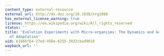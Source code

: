 ```yaml
---
content_type: external-resource
external_url: http://dx.doi.org/10.1038/nrg1088
has_external_license_warning: true
license: https://en.wikipedia.org/wiki/All_rights_reserved
status: ''
title: 'Evolution Experiments with Micro-organisms: The Dynamics and Genetic Bases
  of Adaptation'
uid: 61bb6f64-27ed-458e-8255-3932cbad9010
wayback_url: ''
---
```

